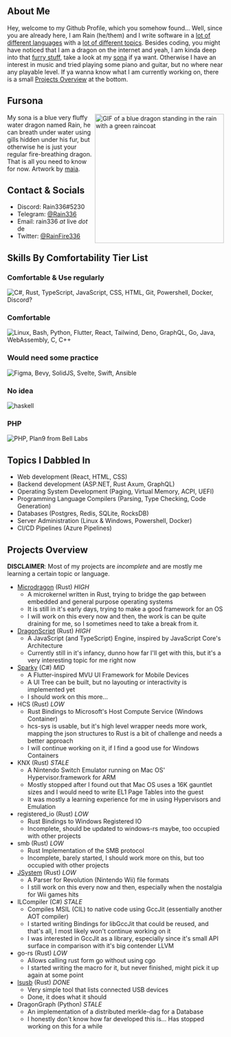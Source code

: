 ## About Me

Hey, welcome to my Github Profile, which you somehow found...
Well, since you are already here, I am Rain (he/them) and I write software in a [lot of different languages](#skills-by-comfortability-tier-list) with a [lot of different topics](#topics-i-dabbled-in). Besides coding, you might have noticed that I am a dragon on the internet and yeah, I am kinda deep into that [furry stuff](https://en.wikipedia.org/wiki/Furry_fandom), take a look at my [sona](#fursona) if ya want. Otherwise I have an interest in music and tried playing some piano and guitar, but no where near any playable level. If ya wanna know what I am currently working on, there is a small [Projects Overview](#projects-overview) at the bottom.

## Fursona

<img align="right" width="300" src="rain.png" alt="GIF of a blue dragon standing in the rain with a green raincoat">

My sona is a blue very fluffy water dragon named Rain, he can breath under water using gills hidden under his fur, but otherwise he is just your regular fire-breathing dragon. That is all you need to know for now. Artwork by [maia](https://twitter.com/maiathoustra).

## Contact & Socials

- Discord: Rain336#5230
- Telegram: [@Rain336](https://t.me/rain336)
- Email: rain336 *at* live *dot* de
- Twitter: [@RainFire336](https://twitter.com/rainfire336)

## Skills By Comfortability Tier List

### Comfortable & Use regularly

![C#, Rust, TypeScript, JavaScript, CSS, HTML, Git, Powershell, Docker, Discord?](https://skillicons.dev/icons?i=cs,rust,ts,js,css,html,git,powershell,docker,discord&perline=7)

### Comfortable

![Linux, Bash, Python, Flutter, React, Tailwind, Deno, GraphQL, Go, Java, WebAssembly, C, C++](https://skillicons.dev/icons?i=linux,bash,py,flutter,react,tailwind,deno,graphql,go,java,wasm,c,cpp&perline=7)

### Would need some practice

![Figma, Bevy, SolidJS, Svelte, Swift, Ansible](https://skillicons.dev/icons?i=figma,bevy,solidjs,svelte,swift,ansible)

### No idea

![haskell](https://skillicons.dev/icons?i=haskell)

### PHP

![PHP, Plan9 from Bell Labs](https://skillicons.dev/icons?i=php,plan9)

## Topics I Dabbled In

- Web development (React, HTML, CSS)
- Backend development (ASP.NET, Rust Axum, GraphQL)
- Operating System Development (Paging, Virtual Memory, ACPI, UEFI)
- Programming Language Compilers (Parsing, Type Checking, Code Generation)
- Databases (Postgres, Redis, SQLite, RocksDB)
- Server Administration (Linux & Windows, Powershell, Docker)
- CI/CD Pipelines (Azure Pipelines)

## Projects Overview

**DISCLAIMER**: Most of my projects are *incomplete* and are mostly me learning a certain topic or language.

- [Microdragon](https://github.com/Rain336/Microdragon) (Rust) *HIGH*
	- A microkernel written in Rust, trying to bridge the gap between embedded and general purpose operating systems
	- It is still in it's early days, trying to make a good framework for an OS
	- I will work on this every now and then, the work is can be quite draining for me, so I sometimes need to take a break from it.
- [DragonScript](https://github.com/Rain336/DragonScript) (Rust) *HIGH*
	- A JavaScript (and TypeScript) Engine, inspired by JavaScript Core's Architecture
	- Currently still in it's infancy, dunno how far I'll get with this, but it's a very interesting topic for me right now
- [Sparky](https://github.com/Rain336/Sparky) (C#) *MID*
	- A Flutter-inspired MVU UI Framework for Mobile Devices
	- A UI Tree can be built, but no layouting or interactivity is implemented yet
	- I should work on this more...
- HCS (Rust) *LOW*
	- Rust Bindings to Microsoft's Host Compute Service (Windows Container)
	- hcs-sys is usable, but it's high level wrapper needs more work, mapping the json structures to Rust is a bit of challenge and needs a better approach 
	- I will continue working on it, if I find a good use for Windows Containers
- KNX (Rust) *STALE*
	- A Nintendo Switch Emulator running on Mac OS' Hypervisor.framework for ARM
	- Mostly stopped after I found out that Mac OS uses a 16K gauntlet sizes and I would need to write EL1 Page Tables into the guest
	- It was mostly a learning experience for me in using Hypervisors and Emulation
- registered_io (Rust) *LOW*
	- Rust Bindings to Windows Registered IO
	- Incomplete, should be updated to windows-rs maybe, too occupied with other projects
- smb (Rust) *LOW*
	- Rust Implementation of the SMB protocol
	- Incomplete, barely started, I should work more on this, but too occupied with other projects
- [JSystem](https://github.com/Rain336/JSystem) (Rust) *LOW*
	- A Parser for Revolution (Nintendo Wii) file formats
	- I still work on this every now and then, especially when the nostalgia for Wii games hits
- ILCompiler (C#) *STALE*
	- Compiles MSIL (CIL) to native code using GccJit (essentially another AOT compiler)
	- I started writing Bindings for libGccJit that could be reused, and that's all, I most likely won't continue working on it
	- I was interested in GccJit as a library, especially since it's small API surface in comparison with it's big contender LLVM
- go-rs (Rust) *LOW*
	- Allows calling rust form go without using cgo
	- I started writing the macro for it, but never finished, might pick it up again at some point
- [lsusb](https://github.com/Rain336/lsusb) (Rust) *DONE*
	- Very simple tool that lists connected USB devices
	- Done, it does what it should
- DragonGraph (Python) *STALE*
	- An implementation of a distributed merkle-dag for a Database
	- I honestly don't know how far developed this is... Has stopped working on this for a while
